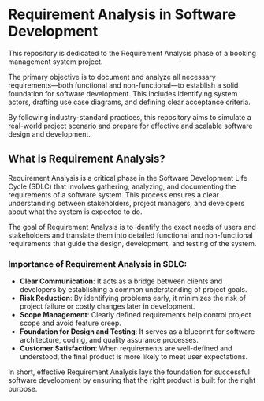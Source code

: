 # Requirement Analysis in Software Development

This repository is dedicated to the Requirement Analysis phase of a booking management system project.

The primary objective is to document and analyze all necessary requirements—both functional and non-functional—to establish a solid foundation for software development. This includes identifying system actors, drafting use case diagrams, and defining clear acceptance criteria.

By following industry-standard practices, this repository aims to simulate a real-world project scenario and prepare for effective and scalable software design and development.

## What is Requirement Analysis?

Requirement Analysis is a critical phase in the Software Development Life Cycle (SDLC) that involves gathering, analyzing, and documenting the requirements of a software system. This process ensures a clear understanding between stakeholders, project managers, and developers about what the system is expected to do.

The goal of Requirement Analysis is to identify the exact needs of users and stakeholders and translate them into detailed functional and non-functional requirements that guide the design, development, and testing of the system.

### Importance of Requirement Analysis in SDLC:

- **Clear Communication**: It acts as a bridge between clients and developers by establishing a common understanding of project goals.
- **Risk Reduction**: By identifying problems early, it minimizes the risk of project failure or costly changes later in development.
- **Scope Management**: Clearly defined requirements help control project scope and avoid feature creep.
- **Foundation for Design and Testing**: It serves as a blueprint for software architecture, coding, and quality assurance processes.
- **Customer Satisfaction**: When requirements are well-defined and understood, the final product is more likely to meet user expectations.

In short, effective Requirement Analysis lays the foundation for successful software development by ensuring that the right product is built for the right purpose.
